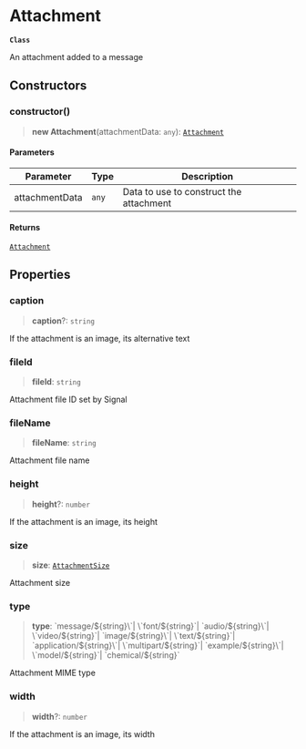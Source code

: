 # Attachment

**`Class`**

An attachment added to a message

## Constructors

### constructor()

> **new Attachment**(attachmentData: `any`): [`Attachment`](class.attachment.md)

#### Parameters

| Parameter      | Type  | Description                             |
| -------------- | ----- | --------------------------------------- |
| attachmentData | `any` | Data to use to construct the attachment |

#### Returns

[`Attachment`](class.attachment.md)

## Properties

### caption

> **caption**?: `string`

If the attachment is an image, its alternative text

### fileId

> **fileId**: `string`

Attachment file ID set by Signal

### fileName

> **fileName**: `string`

Attachment file name

### height

> **height**?: `number`

If the attachment is an image, its height

### size

> **size**: [`AttachmentSize`](class.attachmentsize.md)

Attachment size

### type

> **type**: \`message/${string}\`| \`font/${string}\`| \`audio/${string}\`| \`video/${string}\`| \`image/${string}\`| \`text/${string}\`| \`application/${string}\`| \`multipart/${string}\`| \`example/${string}\`| \`model/${string}\`| \`chemical/${string}\`

Attachment MIME type

### width

> **width**?: `number`

If the attachment is an image, its width
